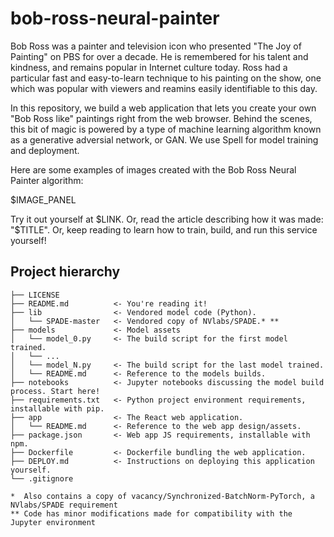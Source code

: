 # bob-ross-neural-painter

Bob Ross was a painter and television icon who presented "The Joy of Painting" on PBS for over a decade. He is remembered for his talent and kindness, and remains popular in Internet culture today. Ross had a particular fast and easy-to-learn technique to his painting on the show, one which was popular with viewers and reamins easily identifiable to this day.

In this repository, we build a web application that lets you create your own "Bob Ross like" paintings right from the web browser. Behind the scenes, this bit of magic is powered by a type of machine learning algorithm known as a generative adversial network, or GAN. We use Spell for model training and deployment.

Here are some examples of images created with the Bob Ross Neural Painter algorithm:

$IMAGE_PANEL

Try it out yourself at $LINK. Or, read the article describing how it was made: "$TITLE". Or, keep reading to learn how to train, build, and run this service yourself!

## Project hierarchy

```
├── LICENSE
├── README.md          <- You're reading it!
├── lib                <- Vendored model code (Python).
│   └── SPADE-master   <- Vendored copy of NVlabs/SPADE.* **
├── models             <- Model assets
│   └── model_0.py     <- The build script for the first model trained.
│   └── ...
│   └── model_N.py     <- The build script for the last model trained.
│   └── README.md      <- Reference to the models builds.
├── notebooks          <- Jupyter notebooks discussing the model build process. Start here!
├── requirements.txt   <- Python project environment requirements, installable with pip.
├── app                <- The React web application.
│   └── README.md      <- Reference to the web app design/assets.
├── package.json       <- Web app JS requirements, installable with npm.
├── Dockerfile         <- Dockerfile bundling the web application.
├── DEPLOY.md          <- Instructions on deploying this application yourself.
└── .gitignore

*  Also contains a copy of vacancy/Synchronized-BatchNorm-PyTorch, a NVlabs/SPADE requirement
** Code has minor modifications made for compatibility with the Jupyter environment
```
